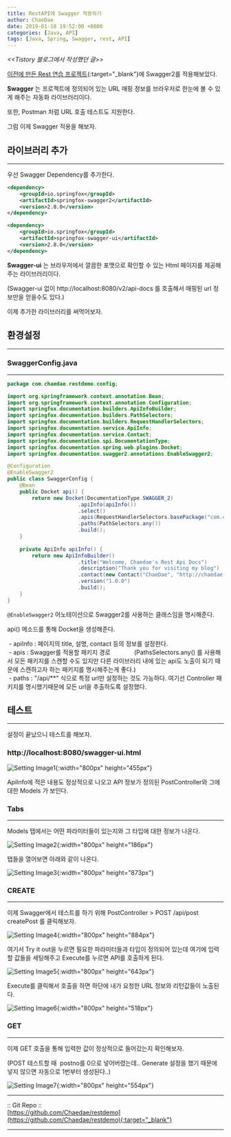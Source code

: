 ```yaml
---
title: RestAPI에 Swagger 적용하기
author: ChaeDae
date: 2019-01-18 19:52:00 +0800
categories: [Java, API]
tags: [Java, Spring, Swagger, rest, API]
---
```


_<<Tistory 블로그에서 작성했던 글>>_

[이전에 만든 Rest 연습 프로젝트](/posts/SpringBoot+H2+RestAPI-연습){:target="_blank"}에 Swagger2를 적용해보았다.

**Swagger** 는 프로젝트에 정의되어 있는 URL 매핑 정보를 브라우저로 한눈에 볼 수 있게 해주는 자동화 라이브러리이다.  

또한, Postman 처럼 URL 호출 테스트도 지원한다.

그럼 이제 Swagger 적용을 해보자.

## 라이브러리 추가
--- 

우선 Swagger Dependency를 추가한다.

```xml
<dependency> 
    <groupId>io.springfox</groupId> 
    <artifactId>springfox-swagger2</artifactId> 
    <version>2.8.0</version> 
</dependency> 

<dependency> 
    <groupId>io.springfox</groupId> 
    <artifactId>springfox-swagger-ui</artifactId> 
    <version>2.8.0</version> 
</dependency>
```

**Swagger-ui** 는 브라우저에서 깔끔한 포맷으로 확인할 수 있는 Html 페이지를 제공해주는 라이브러리이다.

(Swagger-ui 없이 http://localhost:8080/v2/api-docs 를 호출해서 매핑된 url 정보만을 얻을수도 있다.)

이제 추가한 라이브러리를 써먹어보자.

## 환경설정
---

### SwaggerConfig.java
---

```java
package com.chaedae.restdemo.config; 

import org.springframework.context.annotation.Bean; 
import org.springframework.context.annotation.Configuration; 
import springfox.documentation.builders.ApiInfoBuilder; 
import springfox.documentation.builders.PathSelectors; 
import springfox.documentation.builders.RequestHandlerSelectors; 
import springfox.documentation.service.ApiInfo; 
import springfox.documentation.service.Contact; 
import springfox.documentation.spi.DocumentationType; 
import springfox.documentation.spring.web.plugins.Docket; 
import springfox.documentation.swagger2.annotations.EnableSwagger2; 

@Configuration 
@EnableSwagger2 
public class SwaggerConfig { 
    @Bean 
    public Docket api() { 
        return new Docket(DocumentationType.SWAGGER_2) 
                       .apiInfo(apiInfo()) 
                       .select() 
                       .apis(RequestHandlerSelectors.basePackage("com.chaedae.restdemo.controller")) 
                       .paths(PathSelectors.any()) 
                       .build(); 
    } 
    
    private ApiInfo apiInfo() { 
        return new ApiInfoBuilder() 
                       .title("Welcome, Chaedae's Rest Api Docs") 
                       .description("Thank you for visiting my blog") 
                       .contact(new Contact("ChaeDae", "http://chaedae.tistory.com", "chaedae0@gmail.com")) 
                       .version("1.0.0") 
                       .build(); 
    } 
}
```

`@EnableSwagger2` 어노테이션으로 Swagger2를 사용하는 클래스임을 명시해준다.

api() 메소드를 통해 Docket을 생성해준다.

 - apiInfo : 페이지의 title, 설명, contact 등의 정보를 설정한다.  
 - apis : Swagger를 적용할 패키지 경로  
            (PathsSelectors.any() 를 사용해서 모든 패키지를 스캔할 수도 있지만 다른 라이브러리 내에 있는 api도 노출이 되기 때문에 스캔하고자 하는 패키지를 명시해주는게 좋다.)  
 - paths : "/api/**" 식으로 특정 url만 설정하는 것도 가능하다. 여기선 Controller 패키지를 명시했기때문에 모든 url을 추출하도록 설정했다.

## 테스트
---

설정이 끝났으니 테스트를 해보자.

### http://localhost:8080/swagger-ui.html 

![Setting Image1](/assets/img/posts/tistory/20190118-1.png){:width="800px" height="455px"}  

ApiInfo에 적은 내용도 정상적으로 나오고 API 정보가 정의된 PostController와 그에 대한 Models 가 보인다.

### Tabs
---
Models 탭에서는 어떤 파라미터들이 있는지와 그 타입에 대한 정보가 나온다.

![Setting Image2](/assets/img/posts/tistory/20190118-2.png){:width="800px" height="186px"}  

탭들을 열어보면 아래와 같이 나온다.

![Setting Image3](/assets/img/posts/tistory/20190118-3.png){:width="800px" height="873px"}  


### CREATE
---

이제 Swagger에서 테스트를 하기 위해 PostController > POST /api/post createPost 를 클릭해보자.

![Setting Image4](/assets/img/posts/tistory/20190118-4.png){:width="800px" height="884px"}  

여기서 Try it out을 누르면 필요한 파라미터들과 타입이 정의되어 있는데 여기에 입력할 값들을 세팅해주고 Execute를 누르면 API를 호출하게 된다.

![Setting Image5](/assets/img/posts/tistory/20190118-5.png){:width="800px" height="643px"}  

Execute를 클릭해서 호출을 하면 하단에 내가 요청한 URL 정보와 리턴값들이 노출된다.

![Setting Image6](/assets/img/posts/tistory/20190118-6.png){:width="800px" height="518px"}  

### GET
---

이제 GET 호출을 통해 입력한 값이 정상적으로 들어갔는지 확인해보자.

(POST 테스트할 때  postno를 0으로 넣어버렸는데.. Generate 설정을 했기 때문에 넣지 않으면 자동으로 1번부터 생성된다..)

![Setting Image7](/assets/img/posts/tistory/20190118-7.png){:width="800px" height="554px"}  

---

:: Git Repo ::  
[https://github.com/Chaedae/restdemo](https://github.com/Chaedae/restdemo){:target="_blank"}

---